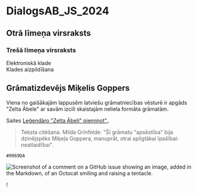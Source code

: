 # DialogsAB_JS_2024
## Otrā līmeņa virsraksts
### Trešā līmeņa virsraksts
Elektroniskā klade  
Klades aizpildīšana  

## Grāmatizdevējs Miķelis Goppers  
Viena no gaišākajām lappusēm latviešu grāmatniecības vēsturē ir apgāds "Zelta Ābele" ar savām izcili skaistajām neliela formāta grāmatām.

Saites  [Leģendāro "Zelta Ābeli" pieminot".](https://www.la.lv/legendaro-zelta-abeli-pieminot).


> Teksta citēšana. Milda Grīnfelde: "Šī grāmatu "apsēstība" bija dzinējspēks Miķeļa Goppera, manuprāt, otrai spilgtākai īpašībai: neatlaidībai".

`#0969DA`

![Screenshot of a comment on a GitHub issue showing an image, added in the Markdown, of an Octocat smiling and raising a tentacle.](https://myoctocat.com/assets/images/base-octocat.svg)

!
